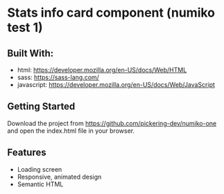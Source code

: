 <h1>Stats info card component (numiko test 1)</h1>

<h2> Built With: </h2>

- html: https://developer.mozilla.org/en-US/docs/Web/HTML
- sass: https://sass-lang.com/
- javascript: https://developer.mozilla.org/en-US/docs/Web/JavaScript

<h2> Getting Started </h2>

Download the project from https://github.com/pickering-dev/numiko-one and open the index.html file in your browser.

<h2> Features </h2>

- Loading screen
- Responsive, animated design
- Semantic HTML
